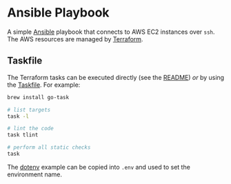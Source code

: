 # Ansible Playbook

A simple [Ansible](./ansible/README.md) playbook that connects to AWS EC2 instances over `ssh`.
The AWS resources are managed by [Terraform](./terraform/README.md).

## Taskfile
The Terraform tasks can be executed directly (see the [README](./terraform/README.md))
*or* by using the [Taskfile](https://taskfile.dev/). For example:

```bash
brew install go-task

# list targets
task -l

# lint the code
task tlint

# perform all static checks
task
```

The [dotenv](./.env.example) example can be copied into `.env` and used to set
the environment name.